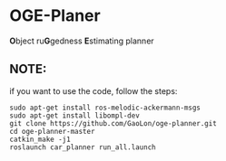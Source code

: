# OGE-Planer

**O**bject ru**G**gedness **E**stimating planner

## NOTE:

if you want to use the code, follow the steps:

```
sudo apt-get install ros-melodic-ackermann-msgs
sudo apt-get install libompl-dev
git clone https://github.com/GaoLon/oge-planner.git
cd oge-planner-master
catkin_make -j1
roslaunch car_planner run_all.launch
```
